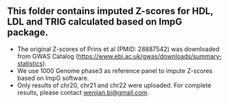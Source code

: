 
## This folder contains imputed Z-scores for HDL, LDL and TRIG calculated based on ImpG package.

- The original Z-scores of Prins et al (PMID: 28887542) was downloaded from GWAS Catalog (https://www.ebi.ac.uk/gwas/downloads/summary-statistics).
- We use 1000 Genome phase3 as reference panel to impute Z-scores based on ImpG software.
- Only results of chr20, chr21 and chr22 were uploaded. For complete results, please contact wenjian.bi@gmail.com.
